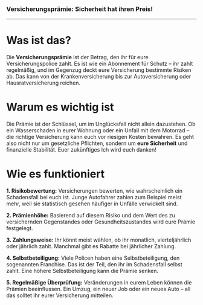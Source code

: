 ### **Versicherungsprämie: Sicherheit hat ihren Preis!**

---

# Was ist das?

Die **Versicherungsprämie** ist der Betrag, den ihr für eure Versicherungspolice zahlt. Es ist wie ein Abonnement für Schutz – ihr zahlt regelmäßig, und im Gegenzug deckt eure Versicherung bestimmte Risiken ab. Das kann von der Krankenversicherung bis zur Autoversicherung oder Hausratversicherung reichen.

# Warum es wichtig ist

Die Prämie ist der Schlüssel, um im Unglücksfall nicht allein dazustehen. Ob ein Wasserschaden in eurer Wohnung oder ein Unfall mit dem Motorrad – die richtige Versicherung kann euch vor riesigen Kosten bewahren. Es geht also nicht nur um gesetzliche Pflichten, sondern um **eure Sicherheit** und finanzielle Stabilität. Euer zukünftiges Ich wird euch danken!

# Wie es funktioniert

**1. Risikobewertung:** Versicherungen bewerten, wie wahrscheinlich ein Schadensfall bei euch ist. Junge Autofahrer zahlen zum Beispiel meist mehr, weil sie statistisch gesehen häufiger in Unfälle verwickelt sind.

**2. Prämienhöhe:** Basierend auf diesem Risiko und dem Wert des zu versichernden Gegenstandes oder Gesundheitszustandes wird eure Prämie festgelegt.

**3. Zahlungsweise:** Ihr könnt meist wählen, ob ihr monatlich, vierteljährlich oder jährlich zahlt. Manchmal gibt es Rabatte bei jährlicher Zahlung.

**4. Selbstbeteiligung:** Viele Policen haben eine Selbstbeteiligung, den sogenannten Franchise. Das ist der Teil, den ihr im Schadensfall selbst zahlt. Eine höhere Selbstbeteiligung kann die Prämie senken.

**5. Regelmäßige Überprüfung:** Veränderungen in eurem Leben können die Prämien beeinflussen. Ein Umzug, ein neuer Job oder ein neues Auto – all das solltet ihr eurer Versicherung mitteilen.